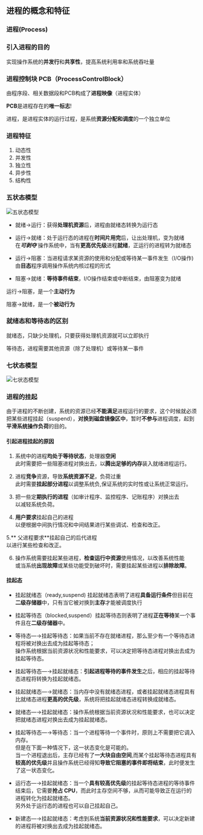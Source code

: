 ## 进程的概念和特征

### 进程(Process)

### 引入进程的目的

实现操作系统的**并发行**和**共享性**，提高系统利用率和系统吞吐量

### 进程控制块 PCB（ProcessControlBlock）

由程序段、相关数据段和PCB构成了**进程映像**（进程实体）

**PCB**是进程存在的**唯一标志**!

进程，是进程实体的运行过程，是系统**资源分配和调度**的一个独立单位

### 进程特征

1. 动态性
2. 并发性
3. 独立性
4. 异步性
5. 结构性

### 五状态模型

![五状态模型](https://github.com/YC-L/Postgraduate-examination/blob/Operating-System/imgs/%E4%BA%94%E7%8A%B6%E6%80%81%E6%A8%A1%E5%9E%8B.png "五状态模型")

- 就绪->运行：获得**处理机资源**后，进程由就绪态转换为运行态

- 运行->就绪：处于运行态的进程在**时间片用完**后，让出处理机，变为就绪</br>在***可剥夺*** 操作系统中，当有**更高优先级**进程**就绪**，正运行的进程转为就绪态

- 运行->阻塞：当进程请求某资源的使用和分配或等待某一事件发生（I/O操作)
</br>由**目态**程序调用操作系统内核过程的形式

- 阻塞->就绪：**等待事件结束**，I/O操作结束或中断结束，由阻塞变为就绪

运行->阻塞，是一个**主动行为**

阻塞->就绪，是一个**被动行为**

### 就绪态和等待态的区别

就绪态，只缺少处理机，只要获得处理机资源就可以立即执行

等待态，进程需要其他资源（除了处理机）或等待某一事件

### 七状态模型

![七状态模型](https://github.com/YC-L/Postgraduate-examination/blob/Operating-System/imgs/%E4%B8%83%E7%8A%B6%E6%80%81%E6%A8%A1%E5%9E%8B.png "七状态模型")

### 进程的挂起

由于进程的不断创建，系统的资源已经**不能满足**进程运行的要求，这个时候就必须把某些进程挂起（suspend），**对换到磁盘镜像区中**，暂时**不参与**进程调度，起到**平滑系统操作负荷**的目的。
 
#### 引起进程挂起的原因

1. 系统中的进程**均处于等待状态**，处理器**空闲**
</br>此时需要把一些阻塞进程对换出去，以**腾出足够的内存**装入就绪进程运行。
 
2. 进程**竞争**资源，导致**系统资源不足**，负荷过重
</br>此时需要**挂起部分进程**以调整系统负,保证系统的实时性或让系统正常运行。 

3. 把一些定**期执行的进程**（如审计程序、监控程序、记账程序）对换出去
</br>以减轻系统负荷。
 
4. **用户要求**挂起自己的进程
</br>以便根据中间执行情况和中间结果进行某些调试、检查和改正。 

5.** 父进程要求**挂起自己的后代进程
</br>以进行某些检查和改正。
 
6. 操作系统需要挂起某些进程，**检查运行中资源**使用情况，以改善系统性能
</br>或当系统**出现故障**或某些功能受到破坏时，需要挂起某些进程以**排除故障**。

#### 挂起态

- 挂起就绪态（ready,suspend) 挂起就绪态表明了进程**具备运行条件**但目前在**二级存储器**中，只有当它被对换到**主存**才能被调度执行

- 挂起等待态（blocked,suspend）挂起等待态则表明了进程**正在等待**某一个事件且在**二级存储器**中。


- 等待态—→挂起等待态：如果当前不存在就绪进程，那么至少有一个等待态进程将被对换出去成为挂起等待态；
</br>操作系统根据当前资源状况和性能要求，可以决定把等待态进程对换出去成为挂起等待态。

- 挂起等待态—→挂起就绪态：**引起进程等待的事件发生**之后，相应的挂起等待态进程将转换为挂起就绪态。
 
- 挂起就绪态—→就绪态：当内存中没有就绪态进程，或者挂起就绪态进程具有比就绪态进程**更高的优先级**，系统将把挂起就绪态进程转换成就绪态。

- 就绪态—→挂起就绪态：操作系统根据当前资源状况和性能要求，也可以决定把就绪态进程对换出去成为挂起就绪态。
 
- 挂起等待态—→等待态：当一个进程等待一个事件时，原则上不需要把它调入内存。
</br>但是在下面一种情况下，这一状态变化是可能的。
</br>当一个进程退出后，主存已经有了**一大块自由空间**,而某个挂起等待态进程具有**较高的优先级**并且操作系统已经得知**导致它阻塞的事件即将结束**，此时便发生了这一状态变化。
 
- 运行态—→挂起就绪态：当一个**具有较高优先级**的挂起等待态进程的等待事件结束后，它需要**抢占 CPU**，而此时主存空间不够，从而可能导致正在运行的进程转化为挂起就绪态。
</br>另外处于运行态的进程也可以自己挂起自己。

- 新建态—→挂起就绪态：考虑到系统**当前资源状况和性能要求**，可以决定新建的进程将被对换出去成为挂起就绪态。

